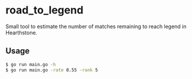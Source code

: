 # road_to_legend

Small tool to estimate the number of matches remaining to reach legend in Hearthstone.

## Usage

```bash
$ go run main.go -h
$ go run main.go -rate 0.55 -rank 5
```